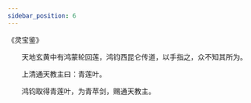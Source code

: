 ```yaml
---
sidebar_position: 6
---
```


《灵宝鉴》

　　天地玄黄中有鸿蒙轮回莲，鸿钧西昆仑传道，以手指之，众不知其所为。 
 
　　上清通天教主曰：青莲叶。 
 
　　鸿钧取得青莲叶，为青苹剑，赐通天教主。

